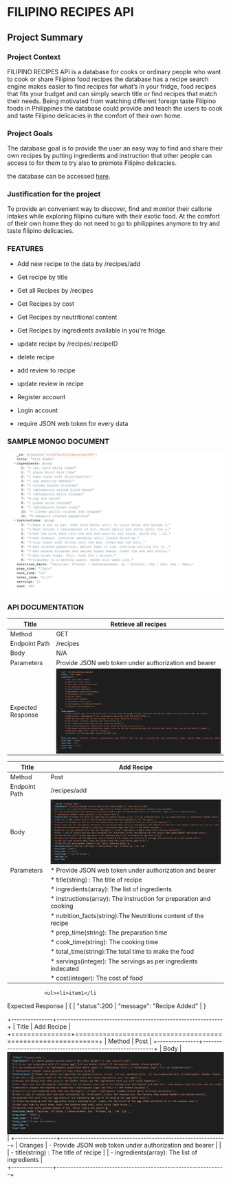 # FILIPINO RECIPES API

## Project Summary

### Project Context

FILIPINO RECIPES API is a database for cooks or ordinary people who want to cook or share Filipino food recipes the database has a recipe search engine makes easier to find recipes for what’s in your fridge, food recipes that fits your budget and can simply search title or find recipes that match their needs. Being motivated from watching different foreign taste Filipino foods in Philippines the database could provide and teach the users to cook and taste Filipino delicacies in the comfort of their own home.

### Project Goals

The database goal is to provide the user an easy way to find and share their own recipes by putting ingredients and instruction that other people can access to for them to try also to promote Filipino delicacies.

the database can be accessed [here](https://engroliver.github.io/Oliver-Assignment-1/).

### Justification for the project

To provide an convenient way to discover, find and monitor their callorie intakes while exploring filipino culture with their exotic food. At the comfort of their own home they do not need to go to philippines anymore to try and taste filipino delicacies.

### FEATURES

* Add new recipe to the data by /recipes/add

* Get recipe by title

* Get all Recipes by /recipes

* Get Recipes by cost

* Get Recipes by neutritional content

* Get Recipes by ingredients available in you're fridge.

* update recipe by /recipes/:recipeID

* delete recipe

* add review to recipe

* update review in recipe

* Register account

* Login account

* require JSON web token for every data

### SAMPLE MONGO DOCUMENT

<img src='images/data.JPG' style="display:block">


### API DOCUMENTATION

 Title| Retrieve all recipes           
------------ | -------------
Method| GET
Endpoint Path | /recipes
Body| N/A
Parameters| Provide JSON  web token under authorization and bearer
Expected Response | <img src='images/result.JPG' style="display:block">

Title| Add Recipe           
------------ | -------------
Method| Post
Endpoint Path | /recipes/add
Body| <img src='images/body.JPG' style="display:block">
Parameters |  * Provide JSON  web token under authorization and bearer
           |  *  title(string) : The title of recipe
           |  * ingredients(array):  The list of ingredients
           |  * instructions(array): The instruction for preparation and cooking
           |  * nutrition_facts(string):The Neutritions content of the recipe
           |  * prep_time(string): The preparation time 
           |  * cook_time(string): The cooking time
           |  * total_time(string):The total time to make the food
           |  * servings(integer): The servings as per ingredients indecated
           |  * cost(integer): The cost of food 
                <ul><li>item1</li

Expected Response | {
                  |       "status":200
                  |        "message": "Recipe Added"
                  |       }


+---------------+------------------------------------------------------------+
| Title        | Add Recipe                                                  |
+===============+============================================================+
| Method        | Post                                                       |
+---------------+------------------------------------------------------------+
| Body          | <img src='images/body.JPG' style="display:block">          |
+---------------+------------------------------------------------------------+ 
| Oranges       | - Provide JSON  web token under authorization and bearer   |
|               | - title(string) : The title of recipe                      |
                | - ingredients(array):  The list of ingredients             |   
+---------------+-------------------------------------------------------------+  
      